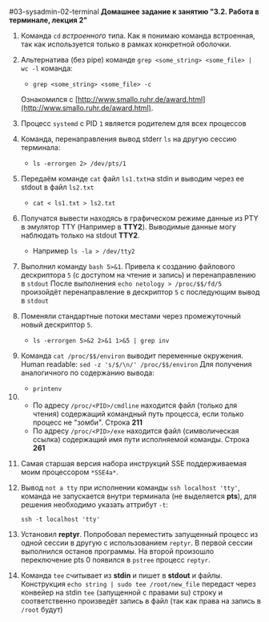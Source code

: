 #03-sysadmin-02-terminal
**Домашнее задание к занятию "3.2. Работа в терминале, лекция 2"**

1. Команда `cd` *встроенного* типа. Как я понимаю команда встроенная, так как используется только в рамках конкретной оболочки.
1. Альтернатива (без pipe) команде `grep <some_string> <some_file> | wc -l` команда:
   * `grep <some_string> <some_file> -c`
     
   Ознакомился с [http://www.smallo.ruhr.de/award.html](http://www.smallo.ruhr.de/award.html).
1. Процесс `systemd` с PID `1` является родителем для всех процессов
1. Команда, перенаправления вывод stderr `ls` на другую сессию терминала:
   * `ls -errorgen 2> /dev/pts/1`
1. Передаём команде `cat` файл `ls1.txt`на stdin и выводим через ее stdout в файл `ls2.txt`
   * `cat < ls1.txt > ls2.txt`
1. Получатся вывести находясь в графическом режиме данные из PTY в эмулятор TTY (Например в **TTY2**). Выводимые данные могу наблюдать только на stdout **TTY2**.
   * Например `ls -la > /dev/tty2`
1. Выполнил команду `bash 5>&1`. Привела к созданию файлового дескриптора `5` (с доступом на чтение и запись) и перенаправлению в `stdout`
   После выполнения `echo netology > /proc/$$/fd/5` произойдёт перенаправление в дескриптор `5` c последующим вывод в `stdout`
1. Поменяли стандартные потоки местами через промежуточный новый дескриптор `5`.
   * `ls -errorgen 5>&2 2>&1 1>&5 | grep inv`
1. Команда `cat /proc/$$/environ` выводит переменные окружения. Human readable: `sed -z 's/$/\n/' /proc/$$/environ` Для получения аналогичного по содержанию вывода:
   * `printenv`
1. * По адресу `/proc/<PID>/cmdline` находится файл (только для чтения) содержащий командный путь процесса, если только процесс не "зомби". Строка **211**
   * По адресу `/proc/<PID>/exe` находится файл (символическая ссылка) содержащий имя пути исполняемой команды. Строка **261**
1. Самая старшая версия набора инструкций SSE поддерживаемая моим процессором `*SSE4a*`.
1. Вывод `not a tty` при исполнении команды `ssh localhost 'tty'`, команда не запускается внутри терминала (не выделяется **pts**), для решения необходимо указать аттрибут `-t`:
   
   ``ssh -t localhost 'tty'``

1. Установил **reptyr**. Попробовал переместить запущенный процесс из одной сессии в другую с использованием `reptyr`. В первой сессии выполнился останов программы. На второй произошло переключение pts 0 появился в `pstree` процесс `reptyr`. 
1. Команда `tee` считывает из **stdin** и пишет в **stdout** и файлы. Конструкция `echo string | sudo tee /root/new_file` передаст через конвейер на stdin `tee` (запущенной с правами su) строку и соответственно произведёт запись в файл (так как права на запись в `/root` будут)
